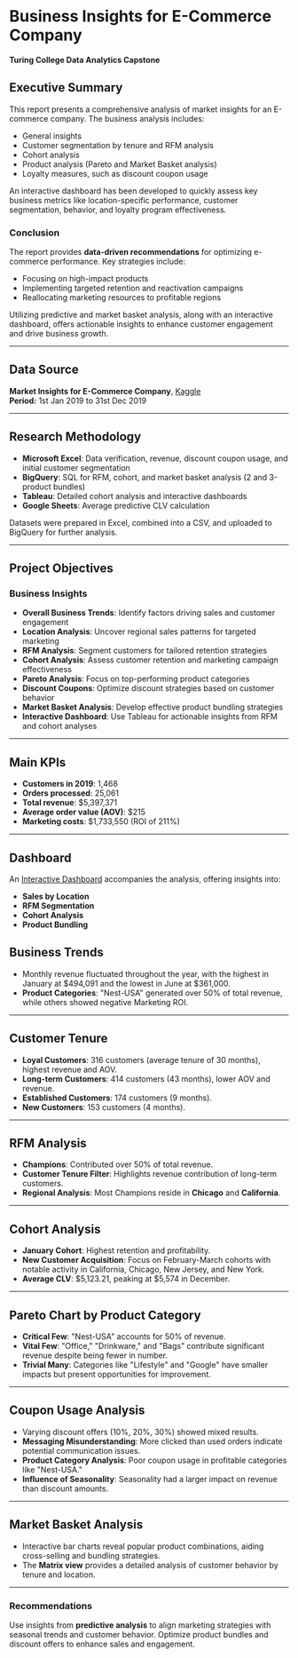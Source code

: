 # Business Insights for E-Commerce Company 

**Turing College Data Analytics Capstone**

## Executive Summary

This report presents a comprehensive analysis of market insights for an E-commerce company. The business analysis includes:

- General insights
- Customer segmentation by tenure and RFM analysis
- Cohort analysis
- Product analysis (Pareto and Market Basket analysis)
- Loyalty measures, such as discount coupon usage

An interactive dashboard has been developed to quickly assess key business metrics like location-specific performance, customer segmentation, behavior, and loyalty program effectiveness.

### Conclusion
The report provides **data-driven recommendations** for optimizing e-commerce performance. Key strategies include:

- Focusing on high-impact products
- Implementing targeted retention and reactivation campaigns
- Reallocating marketing resources to profitable regions

Utilizing predictive and market basket analysis, along with an interactive dashboard, offers actionable insights to enhance customer engagement and drive business growth.

---

## Data Source

**Market Insights for E-Commerce Company**, [Kaggle](https://www.kaggle.com/datasets/rishikumarrajvansh/marketing-insights-for-e-commerce-company)  
**Period:** 1st Jan 2019 to 31st Dec 2019

---

## Research Methodology

- **Microsoft Excel**: Data verification, revenue, discount coupon usage, and initial customer segmentation
- **BigQuery**: SQL for RFM, cohort, and market basket analysis (2 and 3-product bundles)
- **Tableau**: Detailed cohort analysis and interactive dashboards  
- **Google Sheets**: Average predictive CLV calculation

Datasets were prepared in Excel, combined into a CSV, and uploaded to BigQuery for further analysis.

---

## Project Objectives

### Business Insights
- **Overall Business Trends**: Identify factors driving sales and customer engagement
- **Location Analysis**: Uncover regional sales patterns for targeted marketing
- **RFM Analysis**: Segment customers for tailored retention strategies
- **Cohort Analysis**: Assess customer retention and marketing campaign effectiveness
- **Pareto Analysis**: Focus on top-performing product categories
- **Discount Coupons**: Optimize discount strategies based on customer behavior
- **Market Basket Analysis**: Develop effective product bundling strategies
- **Interactive Dashboard**: Use Tableau for actionable insights from RFM and cohort analyses

---

## Main KPIs

- **Customers in 2019**: 1,468
- **Orders processed**: 25,061
- **Total revenue**: $5,397,371
- **Average order value (AOV)**: $215
- **Marketing costs**: $1,733,550 (ROI of 211%)

---

## Dashboard

An  [Interactive Dashboard](https://public.tableau.com/views/BusinessInsightsforE-CommerceCompany2019_TC_Capstone/Insights?:language=en-US&:sid=&:display_count=n&:origin=viz_share_link) accompanies the analysis, offering insights into:

- **Sales by Location**
- **RFM Segmentation**
- **Cohort Analysis**
- **Product Bundling**





## Business Trends

- Monthly revenue fluctuated throughout the year, with the highest in January at $494,091 and the lowest in June at $361,000.
- **Product Categories**: "Nest-USA" generated over 50% of total revenue, while others showed negative Marketing ROI.

---

## Customer Tenure

- **Loyal Customers**: 316 customers (average tenure of 30 months), highest revenue and AOV.
- **Long-term Customers**: 414 customers (43 months), lower AOV and revenue.
- **Established Customers**: 174 customers (9 months).
- **New Customers**: 153 customers (4 months).

---

## RFM Analysis

- **Champions**: Contributed over 50% of total revenue.
- **Customer Tenure Filter**: Highlights revenue contribution of long-term customers.
- **Regional Analysis**: Most Champions reside in **Chicago** and **California**.

---

## Cohort Analysis

- **January Cohort**: Highest retention and profitability.
- **New Customer Acquisition**: Focus on February-March cohorts with notable activity in California, Chicago, New Jersey, and New York.
- **Average CLV**: $5,123.21, peaking at $5,574 in December.

---

## Pareto Chart by Product Category

- **Critical Few**: "Nest-USA" accounts for 50% of revenue.
- **Vital Few**: "Office," "Drinkware," and "Bags" contribute significant revenue despite being fewer in number.
- **Trivial Many**: Categories like "Lifestyle" and "Google" have smaller impacts but present opportunities for improvement.

---

## Coupon Usage Analysis

- Varying discount offers (10%, 20%, 30%) showed mixed results.
- **Messaging Misunderstanding**: More clicked than used orders indicate potential communication issues.
- **Product Category Analysis**: Poor coupon usage in profitable categories like "Nest-USA."
- **Influence of Seasonality**: Seasonality had a larger impact on revenue than discount amounts.

---

## Market Basket Analysis

- Interactive bar charts reveal popular product combinations, aiding cross-selling and bundling strategies.
- The **Matrix view** provides a detailed analysis of customer behavior by tenure and location.

---

### Recommendations

Use insights from **predictive analysis** to align marketing strategies with seasonal trends and customer behavior. Optimize product bundles and discount offers to enhance sales and engagement.


